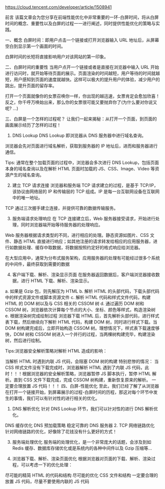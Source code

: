 https://cloud.tencent.com/developer/article/1508941

前言
该篇文章会为您分享在前端性能优化中非常重要的一环-白屏时间，将从白屏时间的概念、重要性以及白屏的过程一一进行阐述，同时提供性能优化的策略与实践。

一、概念
白屏时间：即用户点击一个链接或打开浏览器输入 URL 地址后，从屏幕空白到显示第一个画面的时间。

白屏时间的长短将直接影响用户对该网站的第一印象。

二、白屏时间的重要性
当用户点开一个链接或者是直接在浏览器中输入 URL 开始进行访问时，就开始等待页面的展示。页面渲染的时间越短，用户等待的时间就越短，用户感知到页面的速度就越快。这样可以极大的提升用户的体验，减少用户的跳出，提升页面的留存率。

打开一个页面就像你的女票召唤你一样，你出现的越迅速，女票肯定会愈加欣喜！反之，你千呼万唤始出来，那么你的女票很可能又要抛弃你了(为什么要对你说又呢? ...)

三、白屏是一个怎样的过程呢？
让我们一起来揭秘：从打开一个页面，到页面的画面展示经历了怎样的过程！

1. DNS Lookup
   DNS Lookup 即浏览器从 DNS 服务器中进行域名查询。

浏览器会先对页面进行域名解析，获取到服务器的 IP 地址后，进而和服务器进行通信。

Tips: 通常在整个加载页面的过程中，浏览器会多次进行 DNS Lookup，包括页面本身的域名查询以及在解析 HTML 页面时加载的 JS、CSS、Image、Video 等资源产生的域名查询。

2. 建立 TCP 请求连接
   浏览器和服务端 TCP 请求建立的过程，是基于 TCP/IP，该协议由网络层的 IP 和传输层的 TCP 组成。IP 是每一台互联网设备在互联网中的唯一地址。

TCP 通过三次握手建立连接，并提供可靠的数据传输服务。

3. 服务端请求处理响应
   在 TCP 连接建立后，Web 服务器接受请求，开始进行处理，同时浏览器端开始等待服务器的处理响应。

Web 服务器根据请求类型的不同，进行相应的处理。静态资源如图片、CSS 文件、静态 HTML 直接进行响应；如其他注册的请求转发给相应的应用服务器，进行如数据处理、缓存中取数据，将数据按照约定好的格式响应给浏览器。

在大型应用中，通常为分布式服务架构，应用服务器的处理有可能经过很多个系统的中间件，最终获取到需要的数据

4. 客户端下载、解析、渲染显示页面
   在服务器返回数据后，客户端浏览器接收数据，进行 HTML 下载、解析、渲染显示。

a. 如果是 Gzip 包，则先解压为 HTML
b. 解析 HTML 的头部代码，下载头部代码中的样式资源文件或脚本资源文件
c. 解析 HTML 代码和样式文件代码，构建 HTML 的 DOM 树以及与 CSS 相关的 CSSOM 树
d. 通过遍历 DOM 树和 CSSOM 树，浏览器依次计算每个节点的大小、坐标、颜色等样式，构造渲染树
e. 根据渲染树完成绘制过程
浏览器下载 HTML 后，首先解析头部代码，进行样式表下载，然后继续向下解析 HTML 代码，构建 DOM 树，同时进行样式下载。当 DOM 树构建完成后，立即开始构造 CSSOM 树。理想情况下，样式表下载速度够快，DOM 树和 CSSOM 树进入一个并行的过程，当两棵树构建完毕，构建渲染树，然后进行绘制。

Tips:浏览器安全解析策略对解析 HTML 造成的影响：

当解析 HTML 时遇到内联 JS 代码，会阻塞 DOM 树的构建
特别悲惨的情况： 当 CSS 样式文件没有下载完成时，浏览器解析 HTML 遇到了内联 JS 代码，此时！！！根据浏览器的安全解析策略，浏览器暂停 JS 脚本执行，暂停 HTML 解析。直到 CSS 文件下载完成，完成 CSSOM 树构建，重新恢复原来的解析。
一定要合理放置 JS 代码！！！
四、白屏-性能优化
至此，我们已经了解了从浏览器在打开一个链接开始，到屏幕展示的过程-白屏时间的历程，那这对每个环节中发生的事情，我们可以有针对性的进行相关的优化。

1. DNS 解析优化
   针对 DNS Lookup 环节，我们可以针对性的进行 DNS 解析优化。

DNS 缓存优化
DNS 预加载策略
稳定可靠的 DNS 服务器 2. TCP 网络链路优化
针对网络链路的优化，好像除了花钱没有什么更好的方式！

3. 服务端处理优化
   服务端的处理优化，是一个非常庞大的话题，会涉及到如 Redis 缓存、数据库存储优化或是系统内的各种中间件以及 Gzip 压缩等...

4. 浏览器下载、解析、渲染页面优化
   根据浏览器对页面的下载、解析、渲染过程，可以考虑一下的优化处理：

尽可能的精简 HTML 的代码和结构
尽可能的优化 CSS 文件和结构
一定要合理的放置 JS 代码，尽量不要使用内联的 JS 代码
